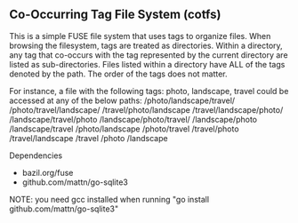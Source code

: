 Co-Occurring Tag File System (cotfs)
-----------------------------------

This is a simple FUSE file system that uses tags to organize files. When browsing the filesystem, tags are treated
as directories. Within a directory, any tag that co-occurs with the tag represented by the current directory are listed
as sub-directories. Files listed within a directory have ALL of the tags denoted by the path. The order of the tags 
does not matter.

For instance, a file with the following tags: photo, landscape, travel
could be accessed at any of the below paths:
/photo/landscape/travel/
/photo/travel/landscape/
/travel/photo/landscape
/travel/landscape/photo/
/landscape/travel/photo
/landscape/photo/travel/
/landscape/photo
/landscape/travel
/photo/landscape
/photo/travel
/travel/photo
/travel/landscape
/travel
/photo
/landscape







Dependencies

* bazil.org/fuse
* github.com/mattn/go-sqlite3

NOTE: you need gcc installed when running "go install github.com/mattn/go-sqlite3"
